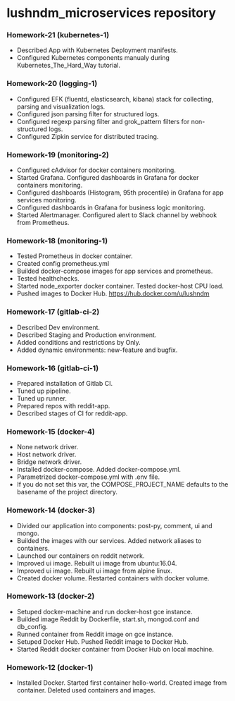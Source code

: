 # lushndm_microservices repository

### Homework-21 (kubernetes-1)
 - Described App with Kubernetes Deployment manifests.
 - Configured Kubernetes components manualy during Kubernetes_The_Hard_Way tutorial.

### Homework-20 (logging-1)
 - Configured EFK (fluentd, elasticsearch, kibana) stack for collecting, parsing and visualization logs.
 - Configured json parsing filter for structured logs.
 - Configured regexp parsing filter and grok_pattern filters for non-structured logs.
 - Configured Zipkin service for distributed tracing.

### Homework-19 (monitoring-2)
 - Configured cAdvisor for docker containers monitoring.
 - Started Grafana. Configured dashboards in Grafana for docker containers monitoring.
 - Configured dashboards (Histogram, 95th procentile) in Grafana for app services monitoring.
 - Configured dashboards in Grafana for business logic monitoring.
 - Started Alertmanager. Configured alert to Slack channel by webhook from Prometheus.

### Homework-18 (monitoring-1)
 - Tested Prometheus in docker container.
 - Created config prometheus.yml
 - Builded docker-compose images for app services and prometheus.
 - Tested healthchecks.
 - Started node_exporter docker container. Tested docker-host CPU load.
 - Pushed images to Docker Hub. https://hub.docker.com/u/lushndm

### Homework-17 (gitlab-ci-2)
 - Described Dev environment.
 - Described Staging and Production environment.
 - Added conditions and restrictions by Only.
 - Added dynamic environments: new-feature and bugfix.

### Homework-16 (gitlab-ci-1)
 - Prepared installation of Gitlab CI.
 - Tuned up pipeline.
 - Tuned up runner.
 - Prepared repos with reddit-app.
 - Described stages of CI for reddit-app.

### Homework-15 (docker-4)
 - None network driver.
 - Host network driver.
 - Bridge network driver.
 - Installed docker-compose. Added docker-compose.yml.
 - Parametrized docker-compose.yml with .env file.
 - If you do not set this var, the COMPOSE_PROJECT_NAME defaults to the basename of the project directory.

### Homework-14 (docker-3)
 - Divided our application into components: post-py, comment, ui and mongo.
 - Builded the images with our services. Added network aliases to containers.
 - Launched our containers on reddit network.
 - Improved ui image. Rebuilt ui image from ubuntu:16.04.
 - Improved ui image. Rebuilt ui image from alpine linux.
 - Created docker volume. Restarted containers with docker volume.

### Homework-13 (docker-2)
 - Setuped docker-machine and run docker-host gce instance.
 - Builded image Reddit by Dockerfile, start.sh, mongod.conf and db_config.
 - Runned container from Reddit image on gce instance.
 - Setuped Docker Hub. Pushed Reddit image to Docker Hub.
 - Started Reddit docker container from Docker Hub on local machine.

### Homework-12 (docker-1)
 - Installed Docker. Started first container hello-world. Created image from container. Deleted used containers and images.
